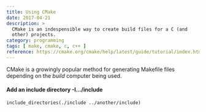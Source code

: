 ```yaml
---
title: Using CMake
date: 2017-04-21
description: >
  CMake is an indespensible way to create build files for a C (and
  other) projects. 
category: programming
tags: [ make, cmake, c, c++ ]
reference: https://cmake.org/cmake/help/latest/guide/tutorial/index.html
---
```


CMake is a growingly popular method for generating Makefile files
depending on the _build_ computer being used.

#### Add an include directory -I.../include

```
include_directories(./include ../another/include)
```
